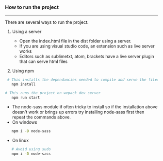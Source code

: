 ### How to run the project

---

There are several ways to run the project.

1. Using a server

   -  Open the index.html file in the dist folder using a server.
   -  If you are using visual studio code, an extension such as live server works
   -  Editors such as sublimetxt, atom, brackets have a live server plugin that can serve html files

2) Using npm

```sh
 # This installs the dependancies needed to compile and serve the files
   npm install

# This runs the project on wepack dev server
   npm run start
```

-  The node-sass module if often tricky to install so if the installation above doesn't work or brings up errors try installing node-sass first then repeat the commands above.
-  On windows

```sh
   npm i -D node-sass
```

-  On linux

```sh
   # Avoid using sudo
   npm i -D node-sass
```
